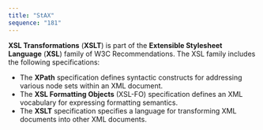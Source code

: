 ```yaml
---
title: "StAX"
sequence: "181"
---
```


**XSL Transformations** (**XSLT**) is part of the **Extensible Stylesheet Language** (**XSL**) family of W3C Recommendations.
The XSL family includes the following specifications:

- The **XPath** specification defines syntactic constructs for addressing various node sets within an XML document.
- The **XSL Formatting Objects** (XSL-FO) specification defines an XML vocabulary for expressing formatting semantics.
- The **XSLT** specification specifies a language for transforming XML documents into other XML documents.

